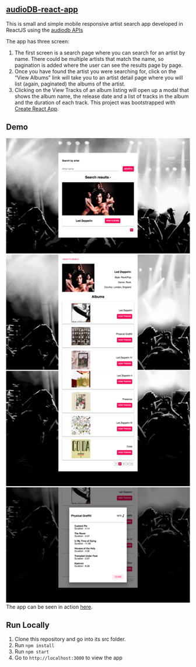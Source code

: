 
[**audioDB-react-app**](https://github.com/rashmiap/audioDB-react-app)
-
This is small and simple mobile responsive artist search app developed in ReactJS using the [audiodb APIs](https://www.theaudiodb.com/api_guide.php)

The app has three screen:
  1) The first screen is a search page where you can search for an artist by name. There
  could be multiple artists that match the name, so pagination is added
  where the user can see the results page by page.
  2) Once you have found the artist you were searching for, click on the “View Albums”
  link will take you to an artist detail page where you will list (again, paginated) the
  albums of the artist.
  3) Clicking on the View Tracks of an album listing will open up a modal that shows the
  album name, the release date and a list of tracks in the album and the duration of
  each track.
This project was bootstrapped with [Create React App](https://github.com/facebookincubator/create-react-app).

Demo
-
![Preview Movie](src/Assets/Previews/artist.png)
![Preview Shows](src/Assets/Previews/albums.png)
![Preview Saved](src/Assets/Previews/pagination.png)
![Preview Details](src/Assets/Previews/modal.png)
The app can be seen in action [here](https://audiodb-artist-searchapp.surge.sh/).

**Run Locally**
-
 1.  Clone this repository and go into its src folder.
 2.  Run  `npm install`
 3.  Run  `npm start`
 4.  Go to  `http://localhost:3000`  to view the app
